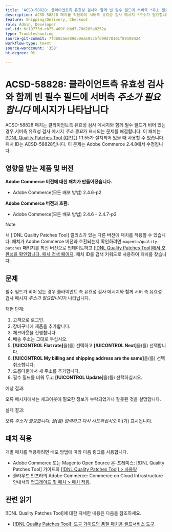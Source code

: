 ```yaml
---
title: 'ACSD-58828: 클라이언트측 유효성 검사와 함께 빈 필수 필드에 서버측 *주소 필요* 메시지가 표시됨'
description: ACSD-58828 패치를 적용하여 서버측 유효성 검사 메시지 *주소가 필요합니다* 가 클라이언트측 유효성 검사 메시지와 함께 필수 필드가 비어 있는 경우 나타나는 Adobe Commerce 문제를 해결합니다.
feature: Shipping/Delivery, Checkout
role: Admin, Developer
exl-id: 6c19773d-cb75-409f-bbd7-78d285a0252a
type: Troubleshooting
source-git-commit: 7fdb02a6d89d50ea593c5fd99d78101f89198424
workflow-type: tm+mt
source-wordcount: '358'
ht-degree: 0%

---
```


# ACSD-58828: 클라이언트측 유효성 검사와 함께 빈 필수 필드에 서버측 *주소가 필요합니다* 메시지가 나타납니다

ACSD-58828 패치는 클라이언트측 유효성 검사 메시지와 함께 필수 필드가 비어 있는 경우 서버측 유효성 검사 메시지 *주소 필요*&#x200B;가 표시되는 문제를 해결합니다. 이 패치는 [[!DNL Quality Patches Tool (QPT)]](/help/tools/quality-patches-tool/quality-patches-tool-to-self-serve-quality-patches.md) 1.1.55가 설치되어 있을 때 사용할 수 있습니다. 패치 ID는 ACSD-58828입니다. 이 문제는 Adobe Commerce 2.4.8에서 수정됩니다.

## 영향을 받는 제품 및 버전

**Adobe Commerce 버전에 대한 패치가 만들어졌습니다.**
* Adobe Commerce(모든 배포 방법) 2.4.6-p2

**Adobe Commerce 버전과 호환:**
* Adobe Commerce(모든 배포 방법) 2.4.6 - 2.4.7-p3

>[!NOTE]
>
>새 [!DNL Quality Patches Tool] 릴리스가 있는 다른 버전에 패치를 적용할 수 있습니다. 패치가 Adobe Commerce 버전과 호환되는지 확인하려면 `magento/quality-patches` 패키지를 최신 버전으로 업데이트하고 [[!DNL Quality Patches Tool]에서 호환성을 확인합니다. 패치 검색 페이지](https://experienceleague.adobe.com/tools/commerce-quality-patches/index.html). 패치 ID를 검색 키워드로 사용하여 패치를 찾습니다.

## 문제

필수 필드가 비어 있는 경우 클라이언트 측 유효성 검사 메시지와 함께 서버 측 유효성 검사 메시지 *주소가 필요합니다*&#x200B;가 나타납니다.

재현 단계:

1. 고객으로 로그인.
1. 장바구니에 제품을 추가합니다.
1. 체크아웃을 진행합니다.
1. 배송 주소는 그대로 두십시오.
1. **[!UICONTROL Flat rate]**&#x200B;을(를) 선택하고 **[!UICONTROL Next]**&#x200B;을(를) 선택합니다.
1. **[!UICONTROL My billing and shipping address are the same]**&#x200B;을(를) 선택 취소합니다.
1. 드롭다운에서 새 주소를 추가합니다.
1. 필수 필드를 비워 두고 **[!UICONTROL Update]**&#x200B;을(를) 선택하십시오.

예상 결과:

오류 메시지에서는 체크아웃에 필요한 정보가 누락되었거나 잘못된 것을 설명합니다.

실제 결과:

오류 *주소가 필요합니다. 을(를) 입력하고 다시 시도하십시오.*&#x200B;이(가) 표시됩니다.

## 패치 적용

개별 패치를 적용하려면 배포 방법에 따라 다음 링크를 사용합니다.

* Adobe Commerce 또는 Magento Open Source 온-프레미스: [!DNL Quality Patches Tool] 가이드의 [[!DNL Quality Patches Tool] > 사용량](/help/tools/quality-patches-tool/usage.md)
* 클라우드 인프라의 Adobe Commerce: Commerce on Cloud Infrastructure 안내서의 [업그레이드 및 패치 > 패치 적용](https://experienceleague.adobe.com/docs/commerce-cloud-service/user-guide/develop/upgrade/apply-patches.html).

## 관련 읽기

[!DNL Quality Patches Tool]에 대한 자세한 내용은 다음을 참조하세요.

* [[!DNL Quality Patches Tool]: 도구 가이드의 품질 패치용 셀프서비스 도구](/help/tools/quality-patches-tool/quality-patches-tool-to-self-serve-quality-patches.md).
